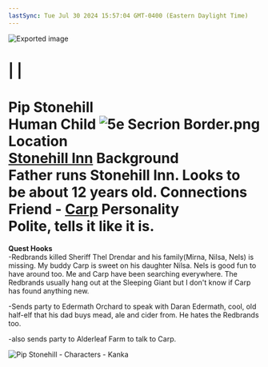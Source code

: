 ```yaml
---
lastSync: Tue Jul 30 2024 15:57:04 GMT-0400 (Eastern Daylight Time)
---
```

![Exported image](Exported%20image%2020240725171815-0.octet-stream)
    
|
|
==
Pip Stonehill  
Human Child
![5e Secrion Border.png](Exported%20image%2020240725171815-1.png)
Location  
[Stonehill Inn](1.%20World/Locations/Thay/Stonehill%20Inn.md) Background  
Father runs Stonehill Inn. Looks to be about 12 years old. Connections  
Friend - [Carp](Carp%20Alderleaf.md) Personality  
Polite, tells it like it is.   
==

**Quest Hooks**  
-Redbrands killed Sheriff Thel Drendar and his family(Mirna, Nilsa, Nels) is missing. My buddy Carp is sweet on his daughter Nilsa. Nels is good fun to have around too. Me and Carp have been searching everywhere. The Redbrands usually hang out at the Sleeping Giant but I don't know if Carp has found anything new.
 
-Sends party to Edermath Orchard to speak with Daran Edermath, cool, old half-elf that his dad buys mead, ale and cider from. He hates the Redbrands too.
 
-also sends party to Alderleaf Farm to talk to Carp.
  
![Pip Stonehill - Characters - Kanka](Exported%20image%2020240725171815-2.png)